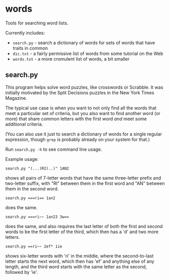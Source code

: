 # words
Tools for searching word lists.

Currently includes:

* `search.py` - search a dictionary of words for sets of words that have traits in common
* `dic.txt` - a fairly permissive list of words from some tutorial on the Web
* `words.txt` - a more cromulent list of words, a bit smaller

## search.py

This program helps solve word puzzles, like crosswords or Scrabble.  It was
initially motivated by the Split Decisions puzzles in the New York Times
Magazine.

The typical use case is when you want to not only find all the words that meet
a particular set of criteria, but you also want to find another word (or more)
that share common letters with the first word *and* meet some  additional
criteria.

(You can also use it just to search a dictionary of words for a single regular
expression, though `grep` is probably already on your system for that.)

Run `search.py -h` to see command line usage.

Example usage:

  `search.py "(...)RI(..)" 1AN2`

shows all pairs of 7-letter words that have the same three-letter prefix and
two-letter suffix, with "RI" between them in the first word and "AN" between
them in the second word.

  `search.py ===ri== 1an2`

does the same.

  `search.py ===ri~~ 1an23 3w==`

does the same, and also requires the last letter of both the first and second
words to be the first letter of the third, which then has a 'd' and two more
letters.

  `search.py ==ri~~ 2ef* 1ie`

shows six-letter words with 'ri' in the middle, where the second-to-last
letter starts the next word, which then has 'ef' and anything else of any
length, and the third word starts with the same letter as the second, followed
by 'ie'. 
